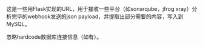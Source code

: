 这是一些用Flask实现的URL，用于接收一些平台（如sonarqube，jfrog xray）分析完毕的webhook发送的json payload，并提取出部分需要的内容，写入到MySQL。

忽略hardcode数据库连接信息（如有）。
